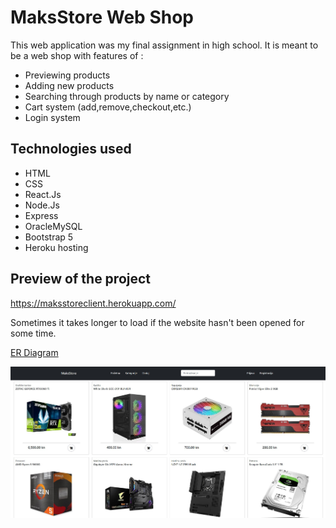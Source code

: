 # MaksStore Web Shop
This web application was my final assignment in high school.
It is meant to be a web shop with features of : 
- Previewing products 
- Adding new products
- Searching through products by name or category
- Cart system (add,remove,checkout,etc.)
- Login system
## Technologies used
- HTML
- CSS
- React.Js
- Node.Js
- Express
- OracleMySQL 
- Bootstrap 5
- Heroku hosting
## Preview of the project
https://maksstoreclient.herokuapp.com/

Sometimes it takes longer to load if the website hasn't been opened for some time.

 [ER Diagram](./img/erdiagram.jpg)
 
![Design preview](./img/design.jpg)





